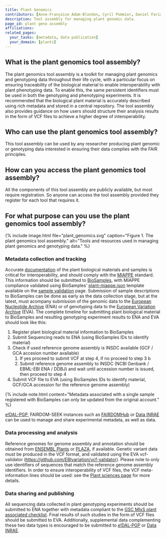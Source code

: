 ```yaml
---
title: Plant Genomics
contributors: [Anne-Françoise Adam-Blondon, Cyril Pommier, Daniel Faria, Paulette Lieby, Sebastian Beier, Erwan Le Floch]
description: Tool assembly for managing plant genomic data.
page_id: plant geno assembly
affiliations:
related_pages: 
  your_tasks: [metadata, data publication]
  your_domain: [plants]
---
```


## What is the plant genomics tool assembly?
The plant genomics tool assembly is a toolkit for managing plant genomics and genotyping data throughout their life cycle, with a particular focus on ensuring traceability of the biological material to enable interoperability with plant phenotyping data. To enable this, the same persistent identifiers must be used in both the genotyping and phenotyping experiments. It is recommended that the biological plant material is accurately described using rich metadata and stored in a central repository. The tool assembly also provides guidance on how users should structure their analysis results in the form of VCF files to achieve a higher degree of interoperability.

## Who can use the plant genomics tool assembly?
This tool assembly can be used by any researcher producing plant genomic or genotyping data interested in ensuring their data complies with the FAIR principles.

## How can you access the plant genomics tool assembly?
All the components of this tool assembly are publicly available, but most require registration. So anyone can access the tool assembly provided they register for each tool that requires it.

## For what purpose can you use the plant genomics tool assembly?
{% include image.html file="plant_genomics.svg" caption="Figure 1. The plant genomics tool assembly." alt="Tools and resources used in managing plant genomics and genotyping data." %}

### Metadata collection and tracking
Accurate [documentation](metadata_management.html) of the plant biological materials and samples is critical for interoperability, and should comply with the [MIAPPE](https://www.miappe.org/) standard.
This information should be submitted to [BioSamples](https://www.ebi.ac.uk/biosamples/), with MIAPPE compliance validated using BioSamples' [plant-miappe.json](https://github.com/EBIBioSamples/biosamples-v4/blob/biohackathon_miappe_checklist/webapps/core/src/main/resources/schemas/certification/plant-miappe.json) template available on the [sample validation](https://www.ebi.ac.uk/biosamples/docs/guides/validation) page.
Submission of sample descriptions to BioSamples can be done as early as the data collection stage, but at the latest, must acompany submission of the genomic data to the [European Nucleotide Archive](https://www.ebi.ac.uk/ena/browser/home) (ENA) or of genotyping data to the [European Variation Archive](https://www.ebi.ac.uk/eva/) (EVA). The complete timeline for submitting plant biological material to BioSamples and resulting genotyping experiment results to ENA and EVA should look like this:
1.  Register plant biological material information to BioSamples
2.  Submit Sequencing reads to ENA (using BioSamples IDs to identify material)
3.  Check if used reference genome assembly is INSDC available (GCF / GCA accesion number available)
    1. If yes proceed to submit VCF at step 4, if no proceed to step 3 b
    2. Submit reference genome assembly to INSDC (NCBI Genbank / EBML-EBI ENA / DDBJ) and wait until accession number is issued, then proceed to step 4
4.  Submit VCF file to EVA (using BioSamples IDs to identify material, GCF/GCA accession for the reference genome assembly)

{% include note.html content="Metadata associated with a single sample registered with BioSamples can only be updated from the original account." %}

[e!DAL-PGP](https://edal-pgp.ipk-gatersleben.de/), FAIRDOM-SEEK instances such as [FAIRDOMHub](https://fairdomhub.org/) or [Data INRAE](https://data.inrae.fr/) can be used to manage and share experimental metadata, as well as data.

### Data processing and analysis
Reference genomes for genome assembly and annotation should be obtained from [ENSEMBL Plants](https://plants.ensembl.org/index.html) or [PLAZA](https://bioinformatics.psb.ugent.be/plaza/), if available.
Genetic variant data must be produced in the VCF format, and validated using the EVA vcf-validator (https://github.com/EBIvariation/vcf-validator). Please note to only use identifiers of sequences that match the reference genome assembly identifiers.
In order to ensure interoperability of VCF files, the VCF meta-information lines should be used: see the [Plant sciences page](https://rdmkit.elixir-europe.org/plant_sciences.html#plant-genotyping-data-sharing-and-deposition) for more details.

### Data sharing and publishing
All sequencing data collected in plant genotyping experiments should be submitted to ENA together with metadata compliant to the [GSC MIxS plant associated checklist](https://www.ebi.ac.uk/ena/browser/view/ERC000020). Final results of such studies in the form of VCF files should be submitted to EVA. Additionally, supplemental data complementing these two data types is encouraged to be submitted to [e!DAL-PGP](https://edal-pgp.ipk-gatersleben.de/) or [Data INRAE](https://data.inrae.fr/).
